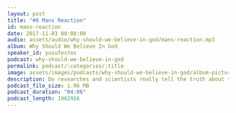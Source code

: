 ```yaml
---
layout: post
title: "#8 Mans Reaction"
id: mans-reaction
date: 2017-11-03 00:08:00
audio: assets/audio/why-should-we-believe-in-god/mans-reaction.mp3
album: Why Should We Believe In God
speaker_id: yusufestes
podcast: why-should-we-believe-in-god
permalink: podcast/:categories/:title
image: assets/images/podcasts/why-should-we-believe-in-god/album-picture-small.jpg
description: Do researches and scientists really tell the truth about their findings?
podcast_file_size: 1.96 MB
podcast_duration: "04:06"
podcast_length: 1962916
---
```


